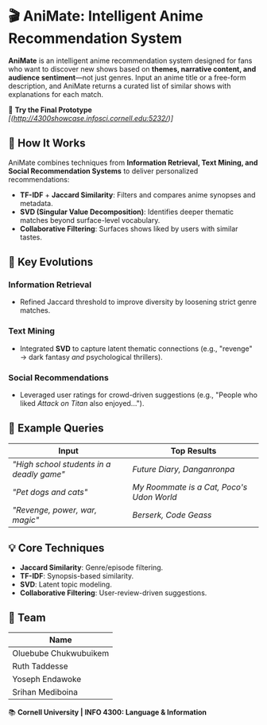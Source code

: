 # 🎬 AniMate: Intelligent Anime Recommendation System

**AniMate** is an intelligent anime recommendation system designed for fans who want to discover new shows based on **themes, narrative content, and audience sentiment**—not just genres. Input an anime title or a free-form description, and AniMate returns a curated list of similar shows with explanations for each match.

🔗 **Try the Final Prototype** *[(http://4300showcase.infosci.cornell.edu:5232/)]*

## 🧠 How It Works
AniMate combines techniques from **Information Retrieval, Text Mining, and Social Recommendation Systems** to deliver personalized recommendations:
- **TF-IDF** + **Jaccard Similarity**: Filters and compares anime synopses and metadata.
- **SVD (Singular Value Decomposition)**: Identifies deeper thematic matches beyond surface-level vocabulary.
- **Collaborative Filtering**: Surfaces shows liked by users with similar tastes.

## 🔄 Key Evolutions
### Information Retrieval
- Refined Jaccard threshold to improve diversity by loosening strict genre matches.

### Text Mining
- Integrated **SVD** to capture latent thematic connections (e.g., "revenge" → dark fantasy *and* psychological thrillers).

### Social Recommendations
- Leveraged user ratings for crowd-driven suggestions (e.g., "People who liked *Attack on Titan* also enjoyed...").

## 🧪 Example Queries
| **Input** | **Top Results** |
|-----------|----------------|
| *"High school students in a deadly game"* | *Future Diary, Danganronpa* |
| *"Pet dogs and cats"* | *My Roommate is a Cat, Poco's Udon World* |
| *"Revenge, power, war, magic"* | *Berserk, Code Geass* |

## 💡 Core Techniques
- **Jaccard Similarity**: Genre/episode filtering.
- **TF-IDF**: Synopsis-based similarity.
- **SVD**: Latent topic modeling.
- **Collaborative Filtering**: User-review-driven suggestions.

## 👥 Team
| Name |
|------|
| Oluebube Chukwubuikem | 
| Ruth Taddesse | 
| Yoseph Endawoke |
| Srihan Mediboina |

📚 **Cornell University | INFO 4300: Language & Information**
